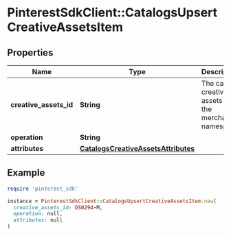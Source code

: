 # PinterestSdkClient::CatalogsUpsertCreativeAssetsItem

## Properties

| Name | Type | Description | Notes |
| ---- | ---- | ----------- | ----- |
| **creative_assets_id** | **String** | The catalog creative assets id in the merchant namespace |  |
| **operation** | **String** |  |  |
| **attributes** | [**CatalogsCreativeAssetsAttributes**](CatalogsCreativeAssetsAttributes.md) |  |  |

## Example

```ruby
require 'pinterest_sdk'

instance = PinterestSdkClient::CatalogsUpsertCreativeAssetsItem.new(
  creative_assets_id: DS0294-M,
  operation: null,
  attributes: null
)
```

